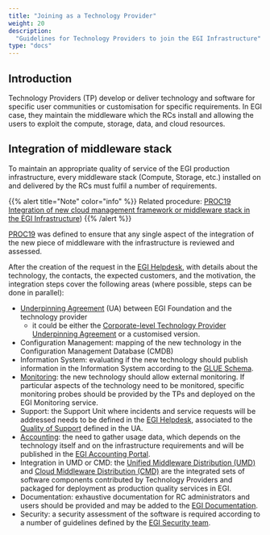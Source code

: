 ```yaml
---
title: "Joining as a Technology Provider"
weight: 20
description:
  "Guidelines for Technology Providers to join the EGI Infrastructure"
type: "docs"
---
```


## Introduction

Technology Providers (TP) develop or deliver technology and software for
specific user communities or customisation for specific requirements. In EGI
case, they maintain the middleware which the RCs install and allowing the users
to exploit the compute, storage, data, and cloud resources.

## Integration of middleware stack

To maintain an appropriate quality of service of the EGI production
infrastructure, every middleware stack (Compute, Storage, etc.) installed on and
delivered by the RCs must fulfil a number of requirements.

{{% alert title="Note" color="info" %}} Related procedure:
[PROC19 Integration of new cloud management framework or middleware stack in the EGI Infrastructure](https://go.egi.eu/proc19))
{{% /alert %}}

[PROC19](https://go.egi.eu/proc19) was defined to ensure that any single aspect
of the integration of the new piece of middleware with the infrastructure is
reviewed and assessed.

After the creation of the request in the
[EGI Helpdesk](../../../internal/helpdesk), with details about the
technology, the contacts, the expected customers, and the motivation, the
integration steps cover the following areas (where possible, steps can be done
in parallel):

- [Underpinning Agreement](https://ims.egi.eu/display/EGIG/Underpinning+agreement)
  (UA) between EGI Foundation and the technology provider
  - it could be either the
    [Corporate-level Technology Provider Underpinning Agreement](https://documents.egi.eu/document/2589)
    or a customised version.
- Configuration Management: mapping of the new technology in the Configuration
  Management Database (CMDB)
- Information System: evaluating if the new technology should publish
  information in the Information System according to the
  [GLUE Schema](https://www.ogf.org/documents/GFD.147.pdf).
- [Monitoring](../../../internal/monitoring): the new technology should allow
  external monitoring. If particular aspects of the technology need to be
  monitored, specific monitoring probes should be provided by the TPs and
  deployed on the EGI Monitoring service.
- Support: the Support Unit where incidents and service requests will be
  addressed needs to be defined in the
  [EGI Helpdesk](../../../internal/helpdesk), associated to the
  [Quality of Support](https://confluence.egi.eu/display/EGISLM/Service+Level+Target+-+Quality+of+Support)
  defined in the UA.
- [Accounting](../../../internal/accounting): the need to gather usage data,
  which depends on the technology itself and on the infrastructure requirements
  and will be published in the
  [EGI Accounting Portal](https://accounting.egi.eu/).
- Integration in UMD or CMD: the
  [Unified Middleware Distribution (UMD)](https://confluence.egi.eu/display/EGIBG/Unified+Middleware+Distribution)
  and
  [Cloud Middleware Distribution (CMD)](https://confluence.egi.eu/display/EGIBG/Cloud+Middleware+Distribution)
  are the integrated sets of software components contributed by Technology
  Providers and packaged for deployment as production quality services in EGI.
- Documentation: exhaustive documentation for RC administrators and users should
  be provided and may be added to the [EGI Documentation](https://docs.egi.eu/).
- Security: a security assessment of the software is required according to a
  number of guidelines defined by the
  [EGI Security team](../../../internal/security-coordination).
